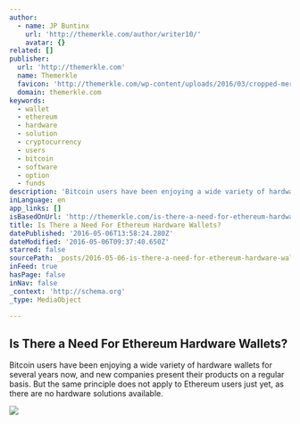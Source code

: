 ```yaml
---
author:
  - name: JP Buntinx
    url: 'http://themerkle.com/author/writer10/'
    avatar: {}
related: []
publisher:
  url: 'http://themerkle.com'
  name: Themerkle
  favicon: 'http://themerkle.com/wp-content/uploads/2016/03/cropped-merkle-white-1-192x192.png'
  domain: themerkle.com
keywords:
  - wallet
  - ethereum
  - hardware
  - solution
  - cryptocurrency
  - users
  - bitcoin
  - software
  - option
  - funds
description: 'Bitcoin users have been enjoying a wide variety of hardware wallets for several years now, and new companies present their products on a regular basis. But the same principle does not apply to Ethereum users just yet, as there are no hardware solutions available.'
inLanguage: en
app_links: []
isBasedOnUrl: 'http://themerkle.com/is-there-a-need-for-ethereum-hardware-wallets/'
title: Is There a Need For Ethereum Hardware Wallets?
datePublished: '2016-05-06T13:58:24.280Z'
dateModified: '2016-05-06T09:37:40.650Z'
starred: false
sourcePath: _posts/2016-05-06-is-there-a-need-for-ethereum-hardware-wallets.md
inFeed: true
hasPage: false
inNav: false
_context: 'http://schema.org'
_type: MediaObject

---
```

<article style=""><h1>Is There a Need For Ethereum Hardware Wallets?</h1><p>Bitcoin users have been enjoying a wide variety of hardware wallets for several years now, and new companies present their products on a regular basis. But the same principle does not apply to Ethereum users just yet, as there are no hardware solutions available.</p><img src="http://themerkle.com/wp-content/uploads/2016/05/shutterstock_151023074.jpg" /></article>